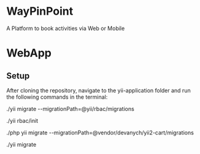 # WayPinPoint
A Platform to book activities via Web or Mobile 

# WebApp
## Setup

After cloning the repository, navigate to the yii-application folder and run the following commands in the terminal:

./yii migrate --migrationPath=@yii/rbac/migrations 

./yii rbac/init 

./php yii migrate --migrationPath=@vendor/devanych/yii2-cart/migrations

./yii migrate
